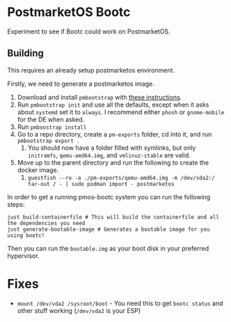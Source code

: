 # PostmarketOS Bootc

Experiment to see if Bootc could work on PostmarketOS.


## Building

This requires an already setup postmarketos environment.

Firstly, we need to generate a postmarketos image.

1. Download and install `pmbootstrap` with [these instructions](https://wiki.postmarketos.org/wiki/Pmbootstrap/Installation).
2. Run `pmbootstrap init` and use all the defaults, except when it asks about `systemd` set it to `always`. I recommend either `phosh` or `gnome-mobile` for the DE when asked.
3. Run `pmboostrap install`
4. Go to a repo directory, create a `pm-exports` folder, cd into it, and run `pmbootstrap export . `
   1. You should now have a folder filled with symlinks, but only `initramfs`, `qemu-amd64.img`, and `vmlinuz-stable` are valid.
5. Move up to the parent directory and run the following to create the docker image.
   1. `guestfish --ro -a ./pm-exports/qemu-amd64.img -m /dev/sda2:/ tar-out / - | sudo podman import - postmarketos`

In order to get a running pmos-bootc system you can run the following steps:
```shell
just build-containerfile # This will build the containerfile and all the dependencies you need
just generate-bootable-image # Generates a bootable image for you using bootc!
```

Then you can run the `bootable.img` as your boot disk in your preferred hypervisor.

# Fixes

- `mount /dev/vda2 /sysroot/boot` - You need this to get `bootc status` and other stuff working (`/dev/vda2` is your ESP)
